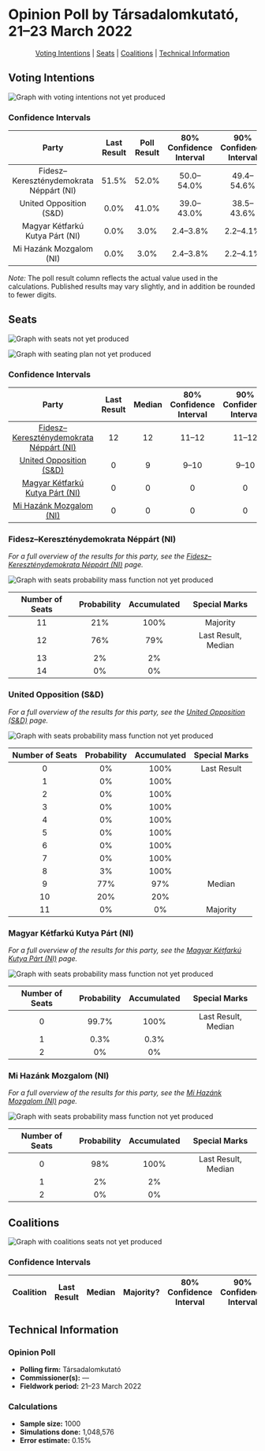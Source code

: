 # Opinion Poll by Társadalomkutató, 21–23 March 2022

<p align="center"><a href="#voting-intentions">Voting Intentions</a> | <a href="#seats">Seats</a> | <a href="#coalitions">Coalitions</a> | <a href="#technical-information">Technical Information</a></p>

## Voting Intentions

![Graph with voting intentions not yet produced](2022-03-23-Társadalomkutató.png "Voting Intentions")

### Confidence Intervals

| Party | Last Result | Poll Result | 80% Confidence Interval | 90% Confidence Interval | 95% Confidence Interval | 99% Confidence Interval |
|:-----:|:-----------:|:-----------:|:-----------------------:|:-----------------------:|:-----------------------:|:-----------------------:|
| Fidesz–Kereszténydemokrata Néppárt (NI) | 51.5% | 52.0% | 50.0–54.0% |49.4–54.6% |48.9–55.1% |47.9–56.1% |
| United Opposition (S&D) | 0.0% | 41.0% | 39.0–43.0% |38.5–43.6% |38.0–44.1% |37.1–45.1% |
| Magyar Kétfarkú Kutya Párt (NI) | 0.0% | 3.0% | 2.4–3.8% |2.2–4.1% |2.1–4.3% |1.9–4.7% |
| Mi Hazánk Mozgalom (NI) | 0.0% | 3.0% | 2.4–3.8% |2.2–4.1% |2.1–4.3% |1.9–4.7% |

*Note:* The poll result column reflects the actual value used in the calculations. Published results may vary slightly, and in addition be rounded to fewer digits.

## Seats

![Graph with seats not yet produced](2022-03-23-Társadalomkutató-seats.png "Seats")

![Graph with seating plan not yet produced](2022-03-23-Társadalomkutató-seating-plan.png "Seating Plan")

### Confidence Intervals

| Party | Last Result | Median | 80% Confidence Interval | 90% Confidence Interval | 95% Confidence Interval | 99% Confidence Interval |
|:-----:|:-----------:|:------:|:-----------------------:|:-----------------------:|:-----------------------:|:-----------------------:|
| <a href="#fidesz–kereszténydemokrata-néppárt-(ni)">Fidesz–Kereszténydemokrata Néppárt (NI)</a> | 12 | 12 | 11–12 |11–12 |11–12 |11–13 |
| <a href="#united-opposition-(s&d)">United Opposition (S&D)</a> | 0 | 9 | 9–10 |9–10 |8–10 |8–10 |
| <a href="#magyar-kétfarkú-kutya-párt-(ni)">Magyar Kétfarkú Kutya Párt (NI)</a> | 0 | 0 | 0 |0 |0 |0 |
| <a href="#mi-hazánk-mozgalom-(ni)">Mi Hazánk Mozgalom (NI)</a> | 0 | 0 | 0 |0 |0 |0–1 |

### Fidesz–Kereszténydemokrata Néppárt (NI)

*For a full overview of the results for this party, see the [Fidesz–Kereszténydemokrata Néppárt (NI)](party-fidesz–kereszténydemokratanéppártni.html) page.*

![Graph with seats probability mass function not yet produced](2022-03-23-Társadalomkutató-seats-pmf-fidesz–kereszténydemokratanéppártni.png "Seats Probability Mass Function")

| Number of Seats | Probability | Accumulated | Special Marks |
|:---------------:|:-----------:|:-----------:|:-------------:|
| 11 | 21% | 100% | Majority |
| 12 | 76% | 79% | Last Result, Median |
| 13 | 2% | 2% |  |
| 14 | 0% | 0% |  |

### United Opposition (S&D)

*For a full overview of the results for this party, see the [United Opposition (S&D)](party-unitedoppositionsd.html) page.*

![Graph with seats probability mass function not yet produced](2022-03-23-Társadalomkutató-seats-pmf-unitedoppositionsd.png "Seats Probability Mass Function")

| Number of Seats | Probability | Accumulated | Special Marks |
|:---------------:|:-----------:|:-----------:|:-------------:|
| 0 | 0% | 100% | Last Result |
| 1 | 0% | 100% |  |
| 2 | 0% | 100% |  |
| 3 | 0% | 100% |  |
| 4 | 0% | 100% |  |
| 5 | 0% | 100% |  |
| 6 | 0% | 100% |  |
| 7 | 0% | 100% |  |
| 8 | 3% | 100% |  |
| 9 | 77% | 97% | Median |
| 10 | 20% | 20% |  |
| 11 | 0% | 0% | Majority |

### Magyar Kétfarkú Kutya Párt (NI)

*For a full overview of the results for this party, see the [Magyar Kétfarkú Kutya Párt (NI)](party-magyarkétfarkúkutyapártni.html) page.*

![Graph with seats probability mass function not yet produced](2022-03-23-Társadalomkutató-seats-pmf-magyarkétfarkúkutyapártni.png "Seats Probability Mass Function")

| Number of Seats | Probability | Accumulated | Special Marks |
|:---------------:|:-----------:|:-----------:|:-------------:|
| 0 | 99.7% | 100% | Last Result, Median |
| 1 | 0.3% | 0.3% |  |
| 2 | 0% | 0% |  |

### Mi Hazánk Mozgalom (NI)

*For a full overview of the results for this party, see the [Mi Hazánk Mozgalom (NI)](party-mihazánkmozgalomni.html) page.*

![Graph with seats probability mass function not yet produced](2022-03-23-Társadalomkutató-seats-pmf-mihazánkmozgalomni.png "Seats Probability Mass Function")

| Number of Seats | Probability | Accumulated | Special Marks |
|:---------------:|:-----------:|:-----------:|:-------------:|
| 0 | 98% | 100% | Last Result, Median |
| 1 | 2% | 2% |  |
| 2 | 0% | 0% |  |


## Coalitions

![Graph with coalitions seats not yet produced](2022-03-23-Társadalomkutató-coalitions-seats.png "Coalitions Seats")

### Confidence Intervals

| Coalition | Last Result | Median | Majority? | 80% Confidence Interval | 90% Confidence Interval | 95% Confidence Interval | 99% Confidence Interval |
|:---------:|:-----------:|:------:|:---------:|:-----------------------:|:-----------------------:|:-----------------------:|:-----------------------:|


## Technical Information

### Opinion Poll

+ **Polling firm:** Társadalomkutató
+ **Commissioner(s):** —
+ **Fieldwork period:** 21–23 March 2022

### Calculations

+ **Sample size:** 1000
+ **Simulations done:** 1,048,576
+ **Error estimate:** 0.15%

